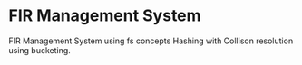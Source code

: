 # FIR Management System
 FIR Management System using fs concepts Hashing with Collison resolution using bucketing.
